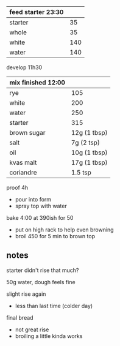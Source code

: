 | feed starter 23:30 |  |
| ----------- |:----|
| starter     | 35 |
| whole       | 35 |
| white       | 140 |
| water       | 140 |

develop 11h30

| mix finished 12:00 |  |
| ----------- |:----|
| rye         | 105 |
| white       | 200 |
| water       | 250 |
| starter     | 315 |
| brown sugar | 12g (1 tbsp) |
| salt        | 7g (2 tsp) |
| oil         | 10g (1 tbsp) |
| kvas malt   | 17g (1 tbsp) |
| coriandre | 1.5 tsp |


proof 4h
- pour into form
- spray top with water

bake 4:00 at 390ish for 50
- put on high rack to help even browning
- broil 450 for 5 min to brown top


## notes

starter didn't rise that much?

50g water, dough feels fine

slight rise again
- less than last time (colder day)

final bread
- not great rise
- broiling a little kinda works
